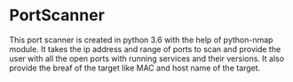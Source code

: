 # PortScanner

This port scanner is created in python 3.6 with the help of python-nmap module.
It takes the ip address and range of ports to scan and provide the user with all the open ports with running services and their versions.
It also provide the breaf of the target like MAC and host name of the target.

